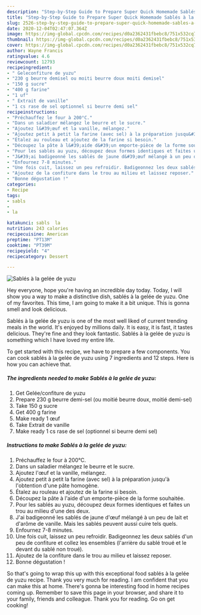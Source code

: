 ```yaml
---
description: "Step-by-Step Guide to Prepare Super Quick Homemade Sablés à la gelée de yuzu"
title: "Step-by-Step Guide to Prepare Super Quick Homemade Sablés à la gelée de yuzu"
slug: 2526-step-by-step-guide-to-prepare-super-quick-homemade-sables-a-la-gelee-de-yuzu
date: 2020-12-04T02:47:07.364Z
image: https://img-global.cpcdn.com/recipes/d0a2362431fbebc8/751x532cq70/sables-a-la-gelee-de-yuzu-photo-principale-de-la-recette.jpg
thumbnail: https://img-global.cpcdn.com/recipes/d0a2362431fbebc8/751x532cq70/sables-a-la-gelee-de-yuzu-photo-principale-de-la-recette.jpg
cover: https://img-global.cpcdn.com/recipes/d0a2362431fbebc8/751x532cq70/sables-a-la-gelee-de-yuzu-photo-principale-de-la-recette.jpg
author: Wayne Francis
ratingvalue: 4.6
reviewcount: 12793
recipeingredient:
- " Geleconfiture de yuzu"
- "230 g beurre demisel ou moiti beurre doux moiti demisel"
- "150 g sucre"
- "400 g farine"
- "1 uf"
- " Extrait de vanille"
- "1 cs rase de sel optionnel si beurre demi sel"
recipeinstructions:
- "Préchauffez le four à 200°C."
- "Dans un saladier mélangez le beurre et le sucre."
- "Ajoutez l&#39;œuf et la vanille, mélangez."
- "Ajoutez petit à petit la farine (avec sel) à la préparation jusqu&#39;à l&#39;obtention d&#39;une pâte homogène."
- "Étalez au rouleau et ajoutez de la farine si besoin."
- "Découpez la pâte à l&#39;aide d&#39;un emporte-pièce de la forme souhaitée."
- "Pour les sablés au yuzu, découpez deux formes identiques et faites un trou au milieu d&#39;une des deux."
- "J&#39;ai badigeonné les sablés de jaune d&#39;œuf mélangé à un peu de lait et d&#39;arôme de vanille. Mais les sablés peuvent aussi cuire tels quels."
- "Enfournez 7-8 minutes."
- "Une fois cuit, laissez un peu refroidir. Badigeonnez les deux sablés d&#39;un peu de confiture et collez les ensembles (l&#39;arrière du sablé troué et le devant du sablé non troué)."
- "Ajoutez de la confiture dans le trou au milieu et laissez reposer."
- "Bonne dégustation !"
categories:
- Recipe
tags:
- sabls
- 
- la

katakunci: sabls  la 
nutrition: 243 calories
recipecuisine: American
preptime: "PT13M"
cooktime: "PT39M"
recipeyield: "4"
recipecategory: Dessert

---
```



![Sablés à la gelée de yuzu](https://img-global.cpcdn.com/recipes/d0a2362431fbebc8/751x532cq70/sables-a-la-gelee-de-yuzu-photo-principale-de-la-recette.jpg)

Hey everyone, hope you're having an incredible day today. Today, I will show you a way to make a distinctive dish, sablés à la gelée de yuzu. One of my favorites. This time, I am going to make it a bit unique. This is gonna smell and look delicious.



Sablés à la gelée de yuzu is one of the most well liked of current trending meals in the world. It's enjoyed by millions daily. It is easy, it is fast, it tastes delicious. They're fine and they look fantastic. Sablés à la gelée de yuzu is something which I have loved my entire life.


To get started with this recipe, we have to prepare a few components. You can cook sablés à la gelée de yuzu using 7 ingredients and 12 steps. Here is how you can achieve that.

<!--inarticleads1-->

##### The ingredients needed to make Sablés à la gelée de yuzu:

1. Get  Gelée/confiture de yuzu
1. Prepare 230 g beurre demi-sel (ou moitié beurre doux, moitié demi-sel)
1. Take 150 g sucre
1. Get 400 g farine
1. Make ready 1 œuf
1. Take  Extrait de vanille
1. Make ready 1 cs rase de sel (optionnel si beurre demi sel)




<!--inarticleads2-->

##### Instructions to make Sablés à la gelée de yuzu:

1. Préchauffez le four à 200°C.
1. Dans un saladier mélangez le beurre et le sucre.
1. Ajoutez l&#39;œuf et la vanille, mélangez.
1. Ajoutez petit à petit la farine (avec sel) à la préparation jusqu&#39;à l&#39;obtention d&#39;une pâte homogène.
1. Étalez au rouleau et ajoutez de la farine si besoin.
1. Découpez la pâte à l&#39;aide d&#39;un emporte-pièce de la forme souhaitée.
1. Pour les sablés au yuzu, découpez deux formes identiques et faites un trou au milieu d&#39;une des deux.
1. J&#39;ai badigeonné les sablés de jaune d&#39;œuf mélangé à un peu de lait et d&#39;arôme de vanille. Mais les sablés peuvent aussi cuire tels quels.
1. Enfournez 7-8 minutes.
1. Une fois cuit, laissez un peu refroidir. Badigeonnez les deux sablés d&#39;un peu de confiture et collez les ensembles (l&#39;arrière du sablé troué et le devant du sablé non troué).
1. Ajoutez de la confiture dans le trou au milieu et laissez reposer.
1. Bonne dégustation !




So that's going to wrap this up with this exceptional food sablés à la gelée de yuzu recipe. Thank you very much for reading. I am confident that you can make this at home. There's gonna be interesting food in home recipes coming up. Remember to save this page in your browser, and share it to your family, friends and colleague. Thank you for reading. Go on get cooking!
